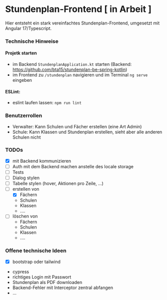 # Stundenplan-Frontend [ in Arbeit ]
Hier entsteht ein stark vereinfachtes Stundenplan-Frontend, umgesetzt mit Angular 17/Typescript.

### Technische Hinweise
#### Projetk starten
- im Backend ```StundenplanApplication.kt``` starten (Backend: https://github.com/bta15/stundenplan-be-spring-kotlin)
- im Frontend zu ```/stundenplan``` navigieren und im Terminal ```ng serve``` eingeben

#### ESLint:
- eslint laufen lassen: ``` npm run lint ```

### Benutzerrollen

- Verwalter: Kann Schulen und Fächer erstellen (eine Art Admin)
- Schule: Kann Klassen und Stundenplan erstellen, sieht aber alle anderen Schulen nicht

### TODOs

- [x] mit Backend kommunizieren
- [ ] Auth mit dem Backend machen anstelle des locale storage
- [ ] Tests
- [ ] Dialog stylen
- [ ] Tabelle stylen (hover, Aktionen pro Zeile, ...)
- [ ] erstellen von
  - [x] Fächern
  - Schulen
  - Klassen
  - ....
- [ ] löschen von
  - Fächern
  - Schulen
  - Klassen
  - ....
### Offene technische Ideen
- [x] bootstrap oder tailwind
- cypress
- richtiges Login mit Passwort
- Stundenplan als PDF downloaden
- Backend-Fehler mit Interceptor zentral abfangen
- ...